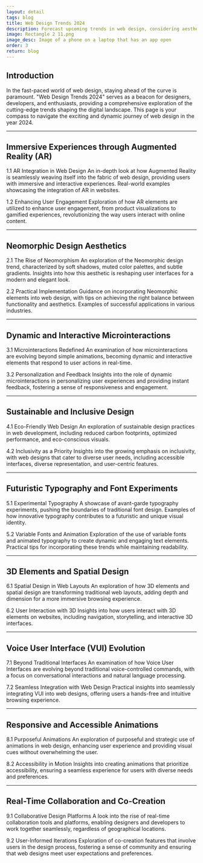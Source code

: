 ```yaml
---
layout: detail
tags: blog
title: Web Design Trends 2024
description: Forecast upcoming trends in web design, considering aesthetics, functionality, and user interaction.
image: Rectangle 2 11.png
image_desc: Image of a phone on a laptop that has an app open
order: 3
return: blog
---
```


## Introduction
In the fast-paced world of web design, staying ahead of the curve is paramount. "Web Design Trends 2024" serves as a beacon for designers, developers, and enthusiasts, providing a comprehensive exploration of the cutting-edge trends shaping the digital landscape. This page is your compass to navigate the exciting and dynamic journey of web design in the year 2024.

<hr>

## Immersive Experiences through Augmented Reality (AR)
1.1 AR Integration in Web Design
An in-depth look at how Augmented Reality is seamlessly weaving itself into the fabric of web design, providing users with immersive and interactive experiences. Real-world examples showcasing the integration of AR in websites.

1.2 Enhancing User Engagement
Exploration of how AR elements are utilized to enhance user engagement, from product visualizations to gamified experiences, revolutionizing the way users interact with online content.

<hr>

## Neomorphic Design Aesthetics
2.1 The Rise of Neomorphism
An exploration of the Neomorphic design trend, characterized by soft shadows, muted color palettes, and subtle gradients. Insights into how this aesthetic is reshaping user interfaces for a modern and elegant look.

2.2 Practical Implementation
Guidance on incorporating Neomorphic elements into web design, with tips on achieving the right balance between functionality and aesthetics. Examples of successful applications in various industries.

<hr>

## Dynamic and Interactive Microinteractions
3.1 Microinteractions Redefined
An examination of how microinteractions are evolving beyond simple animations, becoming dynamic and interactive elements that respond to user actions in real-time.

3.2 Personalization and Feedback
Insights into the role of dynamic microinteractions in personalizing user experiences and providing instant feedback, fostering a sense of responsiveness and engagement.

<hr>

## Sustainable and Inclusive Design
4.1 Eco-Friendly Web Design
An exploration of sustainable design practices in web development, including reduced carbon footprints, optimized performance, and eco-conscious visuals.

4.2 Inclusivity as a Priority
Insights into the growing emphasis on inclusivity, with web designs that cater to diverse user needs, including accessible interfaces, diverse representation, and user-centric features.

<hr>

## Futuristic Typography and Font Experiments
5.1 Experimental Typography
A showcase of avant-garde typography experiments, pushing the boundaries of traditional font design. Examples of how innovative typography contributes to a futuristic and unique visual identity.

5.2 Variable Fonts and Animation
Exploration of the use of variable fonts and animated typography to create dynamic and engaging text elements. Practical tips for incorporating these trends while maintaining readability.

<hr>

## 3D Elements and Spatial Design
6.1 Spatial Design in Web Layouts
An exploration of how 3D elements and spatial design are transforming traditional web layouts, adding depth and dimension for a more immersive browsing experience.

6.2 User Interaction with 3D
Insights into how users interact with 3D elements on websites, including navigation, storytelling, and interactive 3D interfaces.

<hr>

## Voice User Interface (VUI) Evolution
7.1 Beyond Traditional Interfaces
An examination of how Voice User Interfaces are evolving beyond traditional voice-controlled commands, with a focus on conversational interactions and natural language processing.

7.2 Seamless Integration with Web Design
Practical insights into seamlessly integrating VUI into web designs, offering users a hands-free and intuitive browsing experience.

<hr>

## Responsive and Accessible Animations
8.1 Purposeful Animations
An exploration of purposeful and strategic use of animations in web design, enhancing user experience and providing visual cues without overwhelming the user.

8.2 Accessibility in Motion
Insights into creating animations that prioritize accessibility, ensuring a seamless experience for users with diverse needs and preferences.

<hr>

## Real-Time Collaboration and Co-Creation
9.1 Collaborative Design Platforms
A look into the rise of real-time collaboration tools and platforms, enabling designers and developers to work together seamlessly, regardless of geographical locations.

9.2 User-Informed Iterations
Exploration of co-creation features that involve users in the design process, fostering a sense of community and ensuring that web designs meet user expectations and preferences.